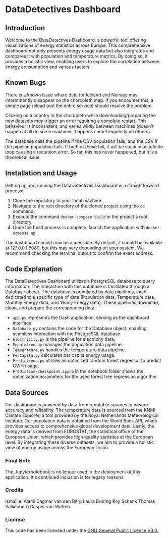 # DataDetectives Dashboard

## Introduction

Welcome to the DataDetectives Dashboard, a powerful tool offering visualizations of energy statistics across Europe. This comprehensive dashboard not only presents energy usage data but also integrates and compares it with population and temperature metrics. By doing so, it provides a holistic view, enabling users to explore the correlation between energy consumption and various factors.

## Known Bugs

There is a known issue where data for Iceland and Norway may intermittently disappear on the choropleth map. If you encounter this, a simple page reload (not the entire service) should resolve the problem.

Clicking on a country in the choropleth while downloading/preparing the new datasets *may* trigger an error requiring a complete restart. This behaviour is inconsistent, and varies wildly between machines (doesn't happen at all on some machines, happens semi-frequently on others).

The database calls the pipeline if the CSV population fails, and the CSV if the pipeline population fails. If both of these fail, it will be stuck in an infinite loop causing a recursion error. So far, this has never happened, but it is a theoretical issue.

## Installation and Usage

Setting up and running the DataDetectives Dashboard is a straightforward process:

1. Clone the repository to your local machine.
2. Navigate to the root directory of the cloned project using the `cd` command.
3. Execute the command `docker-compose build` in the project's root directory.
4. Once the build process is complete, launch the application with `docker-compose up`.

The dashboard should now be accessible. By default, it should be available at 127.0.0.1:8080, but this may vary depending on your system. We recommend checking the terminal output to confirm the exact address.

## Code Explanation

The DataDetectives Dashboard utilizes a PostgreSQL database to query information. The interaction with this database is facilitated through a Database object. The database is populated by data pipelines, each dedicated to a specific type of data (Population data, Temperature data, Monthly Energy data, and Yearly Energy data). These pipelines download, clean, and prepare the corresponding data.

- `app.py` represents the Dash application, serving as the dashboard interface.
- `Database.py` contains the code for the Database object, enabling seamless interaction with the PostgreSQL database.
- `Electricity.py` is the pipeline for electricity data.
- `Population.py` manages the population data pipeline.
- `Temperature.py` handles the temperature data pipeline.
- `PerCapita.py` calculates per capita energy usage.
- `Predictions.py` utilizes an optimized random forest regressor to predict GWH usage.
- `Prediction-checkpoint.ipynb` in the notebook folder shows the optimization parameters for the used forest tree regression algorithm

## Data Sources

Our dashboard is powered by data from reputable sources to ensure accuracy and reliability.
The temperature data is sourced from the KNMI Climate Explorer, a tool provided by the Royal Netherlands Meteorological Institute. Our population data is obtained from the World Bank API, which provides access to comprehensive global development data. Lastly, the energy data is derived from EUROSTAT, the statistical office of the European Union, which provides high-quality statistics at the European level.
By integrating these diverse datasets, we aim to provide a holistic view of energy usage across the European Union.

### Final Note

The Jupyternotebook is no longer used in the deployment of this application. It's continued inclusion is for legacy reasons.

### Credits

Ismaïl el Alami
Dagmar van den Berg
Laura Bröring
Roy Schenk
Thomas Valkenburg
Casper van Wetten

### License

This code has been licensed under the [GNU General Public License V3.0.](https://choosealicense.com/licenses/gpl-3.0/)
